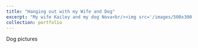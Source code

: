 ```yaml
---
title: "Hanging out with my Wife and Dog"
excerpt: "My wife Kailey and my dog Nova<br/><img src='/images/500x300.png'>"
collection: portfolio
---
```


Dog pictures
